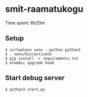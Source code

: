 # smit-raamatukogu

Time spent: 6h20m

## Setup

```
$ virtualenv venv --python python3
$ . venv/bin/activate
$ pip install -r requirements.txt
$ alembic upgrade head
```

## Start debug server

```
$ python3 start.py
```
